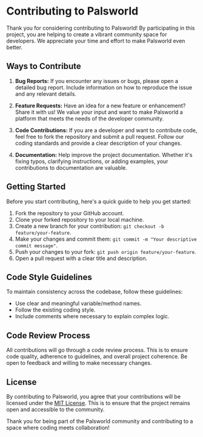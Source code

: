 # Contributing to Palsworld

Thank you for considering contributing to Palsworld! By participating in this project, you are helping to create a vibrant community space for developers. We appreciate your time and effort to make Palsworld even better.

## Ways to Contribute

1. **Bug Reports:** If you encounter any issues or bugs, please open a detailed bug report. Include information on how to reproduce the issue and any relevant details.

2. **Feature Requests:** Have an idea for a new feature or enhancement? Share it with us! We value your input and want to make Palsworld a platform that meets the needs of the developer community.

3. **Code Contributions:** If you are a developer and want to contribute code, feel free to fork the repository and submit a pull request. Follow our coding standards and provide a clear description of your changes.

4. **Documentation:** Help improve the project documentation. Whether it's fixing typos, clarifying instructions, or adding examples, your contributions to documentation are valuable.

## Getting Started

Before you start contributing, here's a quick guide to help you get started:

1. Fork the repository to your GitHub account.
2. Clone your forked repository to your local machine.
3. Create a new branch for your contribution: `git checkout -b feature/your-feature`.
4. Make your changes and commit them: `git commit -m "Your descriptive commit message"`.
5. Push your changes to your fork: `git push origin feature/your-feature`.
6. Open a pull request with a clear title and description.

## Code Style Guidelines

To maintain consistency across the codebase, follow these guidelines:

- Use clear and meaningful variable/method names.
- Follow the existing coding style.
- Include comments where necessary to explain complex logic.

## Code Review Process

All contributions will go through a code review process. This is to ensure code quality, adherence to guidelines, and overall project coherence. Be open to feedback and willing to make necessary changes.

## License

By contributing to Palsworld, you agree that your contributions will be licensed under the [MIT License](LICENSE). This is to ensure that the project remains open and accessible to the community.

Thank you for being part of the Palsworld community and contributing to a space where coding meets collaboration!


